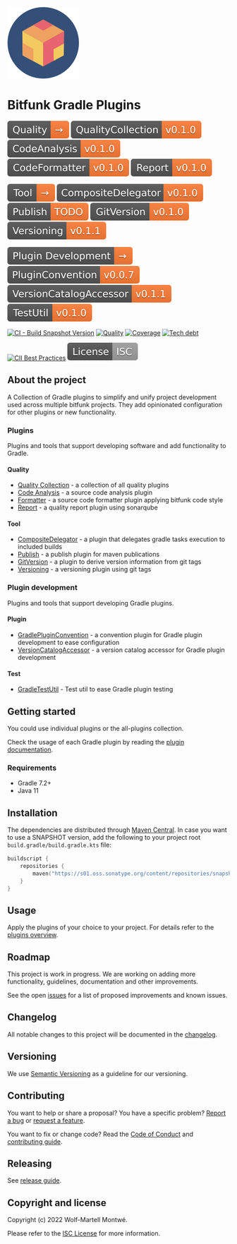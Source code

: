 [webpage]: https://bitfunk.github.io/gradle-plugins/
[repository]: https://github.com/bitfunk/gradle-plugins
[issues]: https://github.com/bitfunk/gradle-plugins/issues
[releases]: https://github.com/bitfunk/gradle-plugins/releases

![Logo](docs/assets/images/logo.png)

# Bitfunk Gradle Plugins

[![Section quality](docs/assets/images/badge-section-quality.svg)](https://central.sonatype.dev/namespace/eu.bitfunk.gradle.plugin.quality)
[![QualityCollection](docs/assets/images/badge-release-quality-collection.svg)](https://central.sonatype.dev/namespace/eu.bitfunk.gradle.plugin.quality)
[![QualityCodeAnalysis](docs/assets/images/badge-release-quality-code-analysis.svg)](https://central.sonatype.dev/namespace/eu.bitfunk.gradle.plugin.quality.code.analysis)
[![QualityCodeFormatter](docs/assets/images/badge-release-quality-code-formatter.svg)](https://central.sonatype.dev/namespace/eu.bitfunk.gradle.plugin.quality.formatter)
[![QualityReport](docs/assets/images/badge-release-quality-report.svg)](https://central.sonatype.dev/namespace/eu.bitfunk.gradle.plugin.quality.report)

[![Section tool](docs/assets/images/badge-section-tool.svg)](https://central.sonatype.dev/namespace/eu.bitfunk.gradle.plugin.tool)
[![ToolCompositeDelegator](docs/assets/images/badge-release-tool-composite-delegator.svg)](https://central.sonatype.dev/namespace/eu.bitfunk.gradle.plugin.tool.composite.delegator)
[![ToolPublish](docs/assets/images/badge-release-tool-publish.svg)](https://central.sonatype.dev/namespace/eu.bitfunk.gradle.plugin.tool.publish)
[![ToolGitVersion](docs/assets/images/badge-release-tool-git-version.svg)](https://central.sonatype.dev/namespace/eu.bitfunk.gradle.plugin.tool.gitversion)
[![ToolVersioning](docs/assets/images/badge-release-tool-versioning.svg)](https://central.sonatype.dev/namespace/eu.bitfunk.gradle.plugin.tool.versioning)

![Section plugin development](docs/assets/images/badge-section-plugin-development.svg)
[![GradlePluginConvention](docs/assets/images/badge-release-gradle-plugin-convention.svg)](https://central.sonatype.dev/namespace/eu.bitfunk.gradle.plugin.development.convention)
[![GradleVersionCatalogAccessor](docs/assets/images/badge-release-gradle-version-catalog-accessor.svg)](https://central.sonatype.dev/namespace/eu.bitfunk.gradle.plugin.development.version.catalog.accessor)
[![GradleTestUtil](docs/assets/images/badge-release-gradle-test-util.svg)](https://central.sonatype.dev/namespace/eu.bitfunk.gradle.plugin.development.test)

[![CI - Build Snapshot Version](https://github.com/bitfunk/gradle-plugins/actions/workflows/ci-build-snapshot-version.yml/badge.svg)](https://github.com/bitfunk/gradle-plugins/actions/workflows/ci-build-snapshot-version.yml)
[![Quality](https://sonarcloud.io/api/project_badges/measure?project=bitfunk_gradle-plugins&metric=alert_status)](https://sonarcloud.io/summary/new_code?id=bitfunk_gradle-plugins)
[![Coverage](https://sonarcloud.io/api/project_badges/measure?project=bitfunk_gradle-plugins&metric=coverage)](https://sonarcloud.io/summary/new_code?id=bitfunk_gradle-plugins)
[![Tech debt](https://sonarcloud.io/api/project_badges/measure?project=bitfunk_gradle-plugins&metric=sqale_index)](https://sonarcloud.io/summary/new_code?id=bitfunk_gradle-plugins)

[![CII Best Practices](https://bestpractices.coreinfrastructure.org/projects/6013/badge)](https://bestpractices.coreinfrastructure.org/projects/6013)
[![License](docs/assets/images/badge-license.svg)](LICENSE.md)

## About the project

A Collection of Gradle plugins to simplify and unify project development used across multiple bitfunk projects. They add opinionated configuration for other plugins or new functionality.

### Plugins

Plugins and tools that support developing software and add functionality to Gradle.

#### Quality

- [Quality Collection](/plugins/quality/README.md) - a collection of all quality plugins
- [Code Analysis](plugins/quality/code-analysis/README.md) - a source code analysis plugin
- [Formatter](plugins/quality/formatter/README.md) - a source code formatter plugin applying bitfunk code style
- [Report](plugins/quality/report/README.md) - a quality report plugin using sonarqube

#### Tool

- [CompositeDelegator](plugins/tool/composite-delegator/README.md) - a plugin that delegates gradle tasks execution to included builds
- [Publish](plugins/tool/publish/README.md) - a publish plugin for maven publications
- [GitVersion](plugins/tool/git-version/README.md) - a plugin to derive version information from git tags
- [Versioning](plugins/tool/versioning/README.md) - a versioning plugin using git tags

### Plugin development

Plugins and tools that support developing Gradle plugins.

#### Plugin

- [GradlePluginConvention](plugin-development/gradle-plugin-convention/README.md) - a convention plugin for Gradle plugin development to ease configuration
- [VersionCatalogAccessor](plugin-development/version-catalog-accessor/README.md) - a version catalog accessor for Gradle plugin development

#### Test

- [GradleTestUtil](plugin-development/gradle-test-util/README.md) - Test util to ease Gradle plugin testing

## Getting started

You could use individual plugins or the all-plugins collection.

Check the usage of each Gradle plugin by reading the [plugin documentation](plugins/README.md).

### Requirements

- Gradle 7.2+
- Java 11

## Installation

The dependencies are distributed through [Maven Central](https://central.sonatype.dev/). In case you want to use a SNAPSHOT version, add the following to your project root `build.gradle/build.gradle.kts` file:

```kotlin
buildscript {
    repositories {
        maven("https://s01.oss.sonatype.org/content/repositories/snapshots/")
    }
}
```

## Usage

Apply the plugins of your choice to your project. For details refer to the [plugins overview](plugins/README.md).

## Roadmap

This project is work in progress. We are working on adding more functionality, guidelines, documentation and other improvements.

See the open [issues] for a list of proposed improvements and known issues.

## Changelog

All notable changes to this project will be documented in the [changelog](CHANGELOG.md).

## Versioning

We use [Semantic Versioning](http://semver.org/) as a guideline for our versioning.

## Contributing

You want to help or share a proposal? You have a specific problem? [Report a bug][issues] or [request a feature][issues].

You want to fix or change code? Read the [Code of Conduct](CODE_OF_CONDUCT.md) and [contributing guide](CONTRIBUTING.md).

## Releasing

See [release guide](docs/develop/RELEASING.md).

## Copyright and license

Copyright (c) 2022 Wolf-Martell Montwé.

Please refer to the [ISC License](LICENSE.md) for more information.
